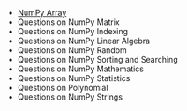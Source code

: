 - [NumPy Array](https://github.com/Tayco110/digital-image-processing/blob/main/NumPy%20Tutorial/NumPyArray.ipynb)
- Questions on NumPy Matrix
- Questions on NumPy Indexing
- Questions on NumPy Linear Algebra
- Questions on NumPy Random
- Questions on NumPy Sorting and Searching
- Questions on NumPy Mathematics
- Questions on NumPy Statistics
- Questions on Polynomial
- Questions on NumPy Strings
